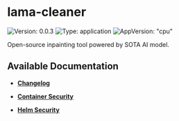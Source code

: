 # lama-cleaner

![Version: 0.0.3](https://img.shields.io/badge/Version-0.0.3-informational?style=flat-square) ![Type: application](https://img.shields.io/badge/Type-application-informational?style=flat-square) ![AppVersion: "cpu"](https://img.shields.io/badge/AppVersion-"cpu"-informational?style=flat-square)

Open-source inpainting tool powered by SOTA AI model.

## Available Documentation

- [**Changelog**](CHANGELOG)

- [**Container Security**](container-security)

- [**Helm Security**](helm-security)

